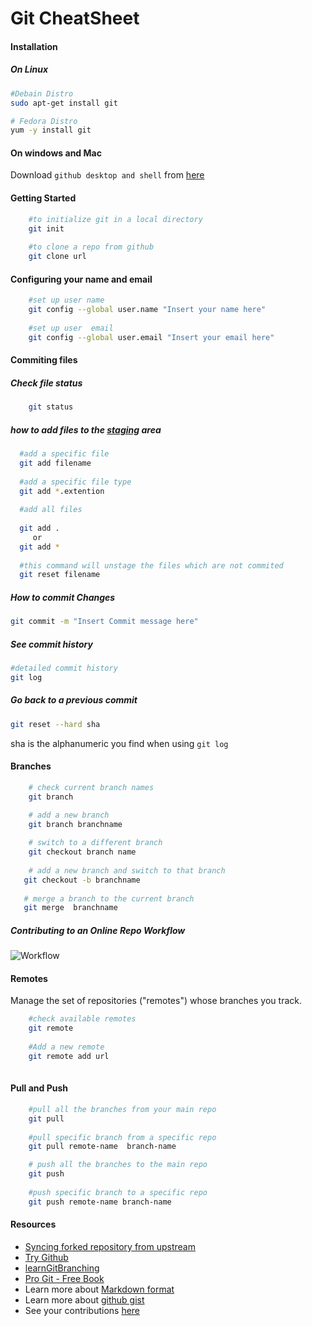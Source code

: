 # Git CheatSheet


#### Installation
	
##### On Linux 
```sh
#Debain Distro
sudo apt-get install git

# Fedora Distro
yum -y install git

```
#### On windows and Mac

Download `github desktop and shell` from [here](https://desktop.github.com/)

#### Getting Started
	
```sh
  	#to initialize git in a local directory
    git init
    
    #to clone a repo from github
    git clone url
```
  
#### Configuring your name and email 

```sh
	#set up user name
    git config --global user.name "Insert your name here"
    
    #set up user  email
    git config --global user.email "Insert your email here"
```

    
#### Commiting files

##### Check file status

```sh
	git status
```


##### how to add files to the [staging](http://gitready.com/beginner/2009/01/18/the-staging-area.html) area 
	
```sh 
  #add a specific file
  git add filename
 
  #add a specific file type
  git add *.extention
 
  #add all files 
 
  git add .
     or 
  git add *
  
  #this command will unstage the files which are not commited
  git reset filename
```	
 
 
#####  How to commit Changes
 
 ```sh
 git commit -m "Insert Commit message here"
 
```

##### See commit history
```sh
#detailed commit history
git log
```

##### Go back to a previous commit

```sh
git reset --hard sha
```
sha is the alphanumeric  you find when using `git log`
 


#### Branches

```sh
	# check current branch names
    git branch

	# add a new branch
    git branch branchname
    
    # switch to a different branch
    git checkout branch name
    
    # add a new branch and switch to that branch
   git checkout -b branchname   
   
   # merge a branch to the current branch
   git merge  branchname
```

##### Contributing to an Online Repo Workflow

![Workflow](https://camo.githubusercontent.com/7e30d597ecfa19d80b573db63799ecf6d58a6525/687474703a2f2f69726f6e626f6172642d637572726963756c756d2d636f6e74656e742e73332e616d617a6f6e6177732e636f6d2f66726f6e742d656e642f6c61622d6173736574732f6769742d776f726b666c6f772d352e706e67)


#### Remotes

Manage the set of repositories ("remotes") whose branches you track.
```sh
	#check available remotes
    git remote 
    
    #Add a new remote 
    git remote add url
    
```

#### Pull and Push

```sh
	#pull all the branches from your main repo 
    git pull 
    
    #pull specific branch from a specific repo
    git pull remote-name  branch-name 

	# push all the branches to the main repo
    git push 
    
    #push specific branch to a specific repo
	git push remote-name branch-name    

```

#### Resources 

* [Syncing forked repository from upstream](https://help.github.com/articles/syncing-a-fork/)
* [Try Github](https://try.github.io)
* [learnGitBranching](http://pcottle.github.io/learnGitBranching/?NODEMO)
* [Pro Git - Free Book](http://git-scm.com/book)
* Learn more about [Markdown format](https://guides.github.com/features/mastering-markdown/)
* Learn more about [github gist](https://gist.github.com/)
* See your contributions [here](http://kjscecodecell.com/Contributions) 
